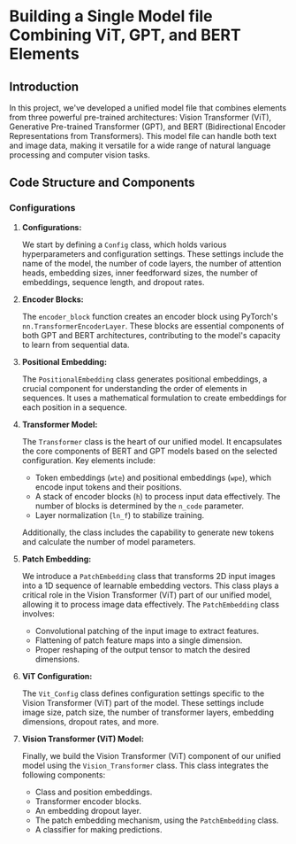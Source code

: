 # Building a Single Model file  Combining ViT, GPT, and BERT Elements

## Introduction

In this project, we've developed a unified model file that combines elements from three powerful pre-trained architectures: Vision Transformer (ViT), Generative Pre-trained Transformer (GPT), and BERT (Bidirectional Encoder Representations from Transformers). This model file can handle both text and image data, making it versatile for a wide range of natural language processing and computer vision tasks.

## Code Structure and Components

### Configurations

1. **Configurations:**

   We start by defining a `Config` class, which holds various hyperparameters and configuration settings. These settings include the name of the model, the number of code layers, the number of attention heads, embedding sizes, inner feedforward sizes, the number of embeddings, sequence length, and dropout rates.

2. **Encoder Blocks:**

   The `encoder_block` function creates an encoder block using PyTorch's `nn.TransformerEncoderLayer`. These blocks are essential components of both GPT and BERT architectures, contributing to the model's capacity to learn from sequential data.

3. **Positional Embedding:**

   The `PositionalEmbedding` class generates positional embeddings, a crucial component for understanding the order of elements in sequences. It uses a mathematical formulation to create embeddings for each position in a sequence.

4. **Transformer Model:**

   The `Transformer` class is the heart of our unified model. It encapsulates the core components of BERT and GPT models based on the selected configuration. Key elements include:

   - Token embeddings (`wte`) and positional embeddings (`wpe`), which encode input tokens and their positions.
   - A stack of encoder blocks (`h`) to process input data effectively. The number of blocks is determined by the `n_code` parameter.
   - Layer normalization (`ln_f`) to stabilize training.

   Additionally, the class includes the capability to generate new tokens and calculate the number of model parameters.

5. **Patch Embedding:**

   We introduce a `PatchEmbedding` class that transforms 2D input images into a 1D sequence of learnable embedding vectors. This class plays a critical role in the Vision Transformer (ViT) part of our unified model, allowing it to process image data effectively. The `PatchEmbedding` class involves:

   - Convolutional patching of the input image to extract features.
   - Flattening of patch feature maps into a single dimension.
   - Proper reshaping of the output tensor to match the desired dimensions.

6. **ViT Configuration:**

   The `Vit_Config` class defines configuration settings specific to the Vision Transformer (ViT) part of the model. These settings include image size, patch size, the number of transformer layers, embedding dimensions, dropout rates, and more.

7. **Vision Transformer (ViT) Model:**

   Finally, we build the Vision Transformer (ViT) component of our unified model using the `Vision_Transformer` class. This class integrates the following components:

   - Class and position embeddings.
   - Transformer encoder blocks.
   - An embedding dropout layer.
   - The patch embedding mechanism, using the `PatchEmbedding` class.
   - A classifier for making predictions.


